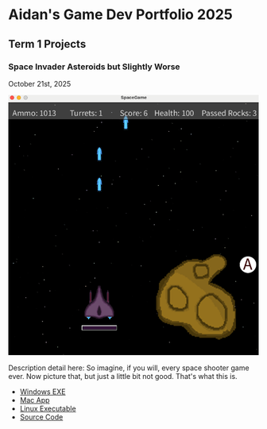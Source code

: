 # Aidan's Game Dev Portfolio 2025

## Term 1 Projects

### Space Invader Asteroids but Slightly Worse
October 21st, 2025

![SpaceGame](https://github.com/GeraldZ-o/portfolio/blob/main/images/SpaceGame.png?raw=true)

Description detail here:
So imagine, if you will, every space shooter game ever. Now picture that, but just a little bit not good. That's what this is.

* [Windows EXE](https://github.com/GeraldZ-o/portfolio/blob/main/src/SpaceGame/windows-amd64.zip)
* [Mac App](https://github.com/GeraldZ-o/portfolio/blob/main/src/SpaceGame/macos-aarch64.zip)
* [Linux Executable]()
* [Source Code]()
